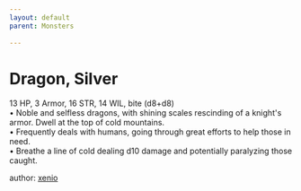 ```yaml
---
layout: default
parent: Monsters 
   
--- 
```

# Dragon, Silver
13 HP, 3 Armor, 16 STR, 14 WIL, bite (d8+d8)  
• Noble and selfless dragons, with shining scales rescinding of a knight's armor.   Dwell at the top of cold mountains.  
• Frequently deals with humans, going through great efforts to help those in need.  
• Breathe a line of cold dealing d10 damage and potentially paralyzing those caught.  




author: [xenio](https://xenioinabottle.blogspot.com/2021/02/classic-monsters-for-cairnito-part-1.html) 


